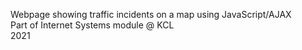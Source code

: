 Webpage showing traffic incidents on a map using JavaScript/AJAX  
Part of Internet Systems module @ KCL  
2021
